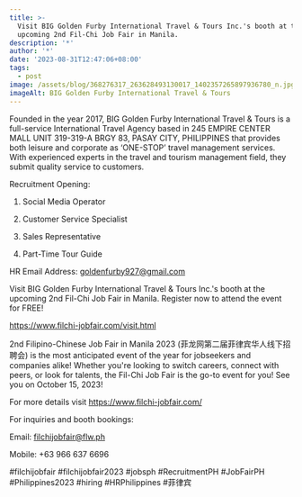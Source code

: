 ```yaml
---
title: >-
  Visit BIG Golden Furby International Travel & Tours Inc.'s booth at the
  upcoming 2nd Fil-Chi Job Fair in Manila.
description: '*'
author: '*'
date: '2023-08-31T12:47:06+08:00'
tags:
  - post
image: /assets/blog/368276317_263628493130017_1402357265897936780_n.jpg
imageAlt: BIG Golden Furby International Travel & Tours
---
```

Founded in the year 2017, BIG Golden Furby International Travel & Tours is a full-service International Travel Agency based in 245 EMPIRE CENTER MALL UNIT 319-319-A BRGY 83, PASAY CITY, PHILIPPINES that provides both leisure and corporate as ‘ONE-STOP’ travel management services. With experienced experts in the travel and tourism management field, they submit quality service to customers.



Recruitment Opening:

1. Social Media Operator

2. Customer Service Specialist

3. Sales Representative

4. Part-Time Tour Guide



HR Email Address: goldenfurby927@gmail.com



Visit BIG Golden Furby International Travel & Tours Inc.'s booth at the upcoming 2nd Fil-Chi Job Fair in Manila. Register now to attend the event for FREE!



<https://www.filchi-jobfair.com/visit.html>



2nd Filipino-Chinese Job Fair in Manila 2023 (菲龙网第二届菲律宾华人线下招聘会) is the most anticipated event of the year for jobseekers and companies alike! Whether you're looking to switch careers, connect with peers, or look for talents, the Fil-Chi Job Fair is the go-to event for you! See you on October 15, 2023!

For more details visit <https://www.filchi-jobfair.com/>



For inquiries and booth bookings:

Email: filchijobfair@flw.ph

Mobile: +63 966 637 6696



\#filchijobfair #filchijobfair2023 #jobsph #RecruitmentPH #JobFairPH #Philippines2023 #hiring #HRPhilippines #菲律宾
